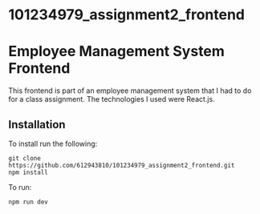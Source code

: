 # 101234979_assignment2_frontend
# Employee Management System Frontend

This frontend is part of  an employee management system  that I had to do for a class assignment.
The technologies I used were React.js.

## Installation

To install run the following: 

```
git clone https://github.com/612943810/101234979_assignment2_frontend.git
npm install
```
To run:
```
npm run dev
```